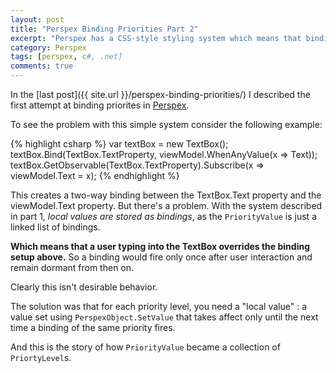 ```yaml
---
layout: post
title: "Perspex Binding Priorities Part 2"
excerpt: "Perspex has a CSS-style styling system which means that binding priorites (or precedence) are very important."
category: Perspex
tags: [perspex, c#, .net]
comments: true
---
```

In the [last post]({{ site.url }}/perspex-binding-priorities/) I described the
first attempt at binding priorites in [Perspex](https://github.com/grokys/Perspex/).

To see the problem with this simple system consider the following example:

{% highlight csharp %}
var textBox = new TextBox();
textBox.Bind(TextBox.TextProperty, viewModel.WhenAnyValue(x => Text));
textBox.GetObservable(TextBox.TextProperty).Subscribe(x => viewModel.Text = x);
{% endhighlight %}

This creates a two-way binding between the TextBox.Text property and the
viewModel.Text property. But there's a problem. With the system described in
part 1, *local values are stored as bindings*, as the `PriorityValue` is just
a linked list of bindings.

**Which means that a user typing into the TextBox overrides the binding setup
above.** So a binding would fire only once after user interaction and remain
dormant from then on.

Clearly this isn't desirable behavior.

The solution was that for each priority level, you need a "local value" : a
value set using `PerspexObject.SetValue` that takes affect only until the next
time a binding of the same priority fires.

And this is the story of how `PriorityValue` became a collection of
`PriortyLevel`s.
